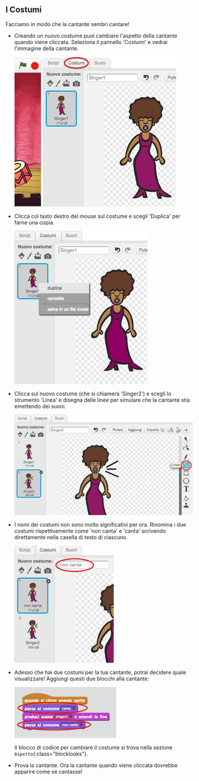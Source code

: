 ## I Costumi

Facciamo in modo che la cantante sembri cantare!

+ Creando un nuovo costume puoi cambiare l'aspetto della cantante quando viene cliccata. Seleziona il pannello 'Costumi' e vedrai l'immagine della cantante.

	![screenshot](images/band-singer-costume.png)

+ Clicca col tasto destro del mouse sul costume e scegli 'Duplica' per farne una copia.

	![screenshot](images/band-singer-duplicate.png)

+ Clicca sul nuovo costume (che si chiamerà 'Singer2') e scegli lo strumento 'Linea' e disegna delle linee per simulare che la cantante stia emettendo dei suoni.

	![screenshot](images/band-singer-click.png)

+ I nomi dei costumi non sono molto significativi per ora. Rinomina i due costumi rispettivamente come 'non canta' e 'canta' scrivendo direttamente nella casella di testo di ciascuno.

	![screenshot](images/band-singer-name.png)

+ Adesso che hai due costumi per la tua cantante, potrai decidere quale visualizzare! Aggiungi questi due blocchi alla cantante:

	![screenshot](images/band-looks.png)

	Il blocco di codice per cambiare il costume si trova nella sezione `Aspetto`{:class="blocklooks"}.

+ Prova la cantante. Ora la cantante quando viene cliccata dovrebbe apparire come se cantasse!

